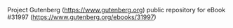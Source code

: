Project Gutenberg (https://www.gutenberg.org) public repository for eBook #31997 (https://www.gutenberg.org/ebooks/31997)
